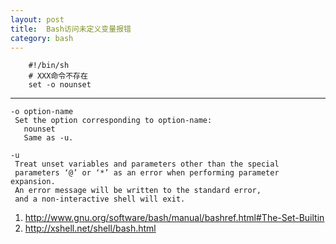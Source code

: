 ```yaml
---
layout: post
title:  Bash访问未定义变量报错
category: bash
---
```

         
        #!/bin/sh
        # XXX命令不存在
        set -o nounset

----

    -o option-name
     Set the option corresponding to option-name:
       nounset
       Same as -u.

    -u
     Treat unset variables and parameters other than the special 
     parameters ‘@’ or ‘*’ as an error when performing parameter expansion. 
     An error message will be written to the standard error, 
     and a non-interactive shell will exit.


1. <http://www.gnu.org/software/bash/manual/bashref.html#The-Set-Builtin>
2. <http://xshell.net/shell/bash.html>